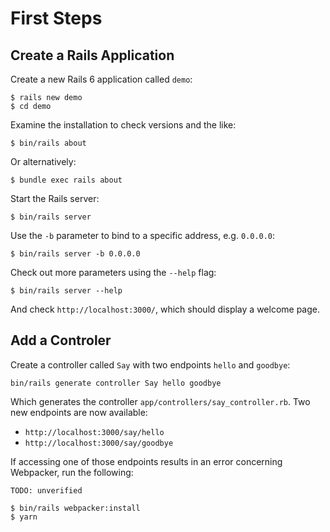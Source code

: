 # First Steps

## Create a Rails Application

Create a new Rails 6 application called `demo`:

    $ rails new demo
    $ cd demo

Examine the installation to check versions and the like:

    $ bin/rails about

Or alternatively:

    $ bundle exec rails about

Start the Rails server:

    $ bin/rails server

Use the `-b` parameter to bind to a specific address, e.g. `0.0.0.0`:

    $ bin/rails server -b 0.0.0.0

Check out more parameters using the `--help` flag:

    $ bin/rails server --help

And check `http://localhost:3000/`, which should display a welcome page.

## Add a Controler

Create a controller called `Say` with two endpoints `hello` and `goodbye`:

    bin/rails generate controller Say hello goodbye

Which generates the controller `app/controllers/say_controller.rb`. Two
new endpoints are now available:

- `http://localhost:3000/say/hello`
- `http://localhost:3000/say/goodbye`

If accessing one of those endpoints results in an error concerning Webpacker,
run the following:

    TODO: unverified

    $ bin/rails webpacker:install
    $ yarn

